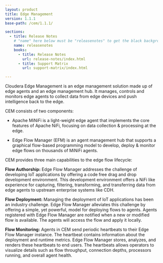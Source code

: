 ```yaml
---
layout: product
title: Edge Management
version: 1.1.1
base-path: /cem/1.1.1/

sections:
  - title: Release Notes
    # "name" here below must be "releasenotes" to get the black background
    name: releasenotes
    books:
      - title: Release Notes
        url: release-notes/index.html
      - title: Support Matrix
        url: support-matrix/index.html

---
```


Cloudera Edge Management is an edge management solution made up of edge
agents and an edge management hub. It manages, controls and monitors
edge agents to collect data from edge devices and push intelligence back
to the edge.

CEM consists of two components:

- Apache MiNiFi is a light-weight edge agent that implements the core
features of Apache NiFi, focusing on data collection & processing at the
edge.

- Edge Flow Manager (EFM) is an agent management hub that supports a
graphical flow-based programming model to develop, deploy & monitor edge
flows on thousands of MiNiFi agents.

CEM provides three main capabilities to the edge flow lifecycle:

**Flow Authorship:** Edge Flow Manager addresses the challenge of
developing IoT applications by offering a code free drag and drop
development environment. This development environment offers a NiFi like
experience for capturing, filtering, transforming, and transferring data
from edge agents to upstream enterprise systems like CDH.

**Flow Deployment:** Managing the deployment of IoT applications has
been an industry challenge. Edge Flow Manager alleviates this challenge
by offering a simple, yet powerful, model for deploying flows to agents.
Agents registered with Edge Flow Manager are notified when a new or
modified flow is available. The agents will access the flow and apply it
locally.

**Flow Monitoring:** Agents in CEM send periodic heartbeats to their
Edge Flow Manager instance. The heartbeat contains information about the
deployment and runtime metrics. Edge Flow Manager stores, analyzes, and
renders these heartbeats to end users. The heartbeats allows operators
to visualize details such as flow throughput, connection depths,
processors running, and overall agent health.
